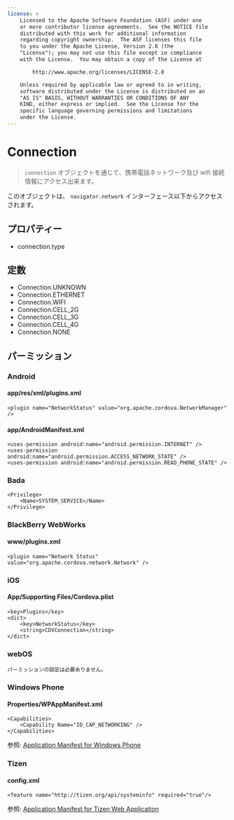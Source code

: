 ```yaml
---
license: >
    Licensed to the Apache Software Foundation (ASF) under one
    or more contributor license agreements.  See the NOTICE file
    distributed with this work for additional information
    regarding copyright ownership.  The ASF licenses this file
    to you under the Apache License, Version 2.0 (the
    "License"); you may not use this file except in compliance
    with the License.  You may obtain a copy of the License at

        http://www.apache.org/licenses/LICENSE-2.0

    Unless required by applicable law or agreed to in writing,
    software distributed under the License is distributed on an
    "AS IS" BASIS, WITHOUT WARRANTIES OR CONDITIONS OF ANY
    KIND, either express or implied.  See the License for the
    specific language governing permissions and limitations
    under the License.
---
```


Connection
==========

> `connection` オブジェクトを通じて、携帯電話ネットワーク及び wifi 接続情報にアクセス出来ます。

このオブジェクトは、 `navigator.network` インターフェース以下からアクセスされます。

プロパティー
----------

- connection.type

定数
---------

- Connection.UNKNOWN
- Connection.ETHERNET
- Connection.WIFI
- Connection.CELL_2G
- Connection.CELL_3G
- Connection.CELL_4G
- Connection.NONE

パーミッション
-----------

### Android

#### app/res/xml/plugins.xml

    <plugin name="NetworkStatus" value="org.apache.cordova.NetworkManager" />

#### app/AndroidManifest.xml

    <uses-permission android:name="android.permission.INTERNET" />
    <uses-permission android:name="android.permission.ACCESS_NETWORK_STATE" />
    <uses-permission android:name="android.permission.READ_PHONE_STATE" />

### Bada

    <Privilege>
        <Name>SYSTEM_SERVICE</Name>
    </Privilege>

### BlackBerry WebWorks

#### www/plugins.xml

    <plugin name="Network Status" value="org.apache.cordova.network.Network" />

### iOS

#### App/Supporting Files/Cordova.plist

    <key>Plugins</key>
    <dict>
        <key>NetworkStatus</key>
        <string>CDVConnection</string>
    </dict>

### webOS

    パーミッションの設定は必要ありません。

### Windows Phone

#### Properties/WPAppManifest.xml

    <Capabilities>
        <Capability Name="ID_CAP_NETWORKING" />
    </Capabilities>

参照: [Application Manifest for Windows Phone](http://msdn.microsoft.com/en-us/library/ff769509%28v=vs.92%29.aspx)

### Tizen

#### config.xml

    <feature name="http://tizen.org/api/systeminfo" required="true"/>

参照: [Application Manifest for Tizen Web Application](https://developer.tizen.org/help/topic/org.tizen.help.gs/Creating%20a%20Project.html?path=0_1_1_3#8814682_CreatingaProject-EditingconfigxmlFeatures)
